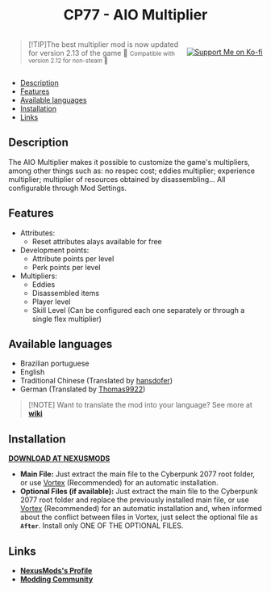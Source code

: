 <div align="center">

# CP77 - AIO Multiplier

</div>

<div style="display: flex; flex-direction: row; align-items: center; justify-content: end;">

<div style="flex: 1;">

> [!TIP]The best multiplier mod is now updated for version 2.13 of the game 🥳
> <small>Compatible with version 2.12 for non-steam 👀</small>

</div>

[![Support Me on Ko-fi](https://i.imgur.com/7Cm07AZ.png)](https://ko-fi.com/siriusbeck)

</div>

- [Description](#description)
- [Features](#features)
- [Available languages](#available-languages)
- [Installation](#installation)
- [Links](#links)

## Description

The AIO Multiplier makes it possible to customize the game's multipliers, among other things such as: no respec cost; eddies multiplier; experience multiplier; multiplier of resources obtained by disassembling... All configurable through Mod Settings.

## Features

- Attributes:
  - Reset attributes alays available for free
- Development points:
  - Attribute points per level
  - Perk points per level
- Multipliers:
  - Eddies
  - Disassembled items
  - Player level
  - Skill Level (Can be configured each one separately or through a single flex multiplier)

## Available languages

- Brazilian portuguese
- English
- Traditional Chinese (Translated by [hansdofer](https://www.nexusmods.com/users/1887937))
- German (Translated by [Thomas9922](https://www.nexusmods.com/users/4269775))<br>

> [!NOTE] Want to translate the mod into your language?
> See more at **[wiki](wiki/How-to-translate-this-mod)**

## Installation

**[DOWNLOAD AT NEXUSMODS](https://www.nexusmods.com/cyberpunk2077/mods/6325)**<br>

- ****Main File:**** Just extract the main file to the Cyberpunk 2077 root folder, or use [Vortex](https://www.nexusmods.com/site/mods/1?tab=files) (Recommended) for an automatic installation.
- ****Optional Files (if available):**** Just extract the main file to the Cyberpunk 2077 root folder and replace the previously installed main file, or use [Vortex](https://www.nexusmods.com/site/mods/1?tab=files) (Recommended) for an automatic installation and, when informed about the conflict between files in Vortex, just select the optional file as **`After`**. Install only ONE OF THE OPTIONAL FILES.

## Links

- **[NexusMods's Profile](https://next.nexusmods.com/profile/SiiriusBeck)**
- **[Modding Community](https://discord.gg/redmodding)**
